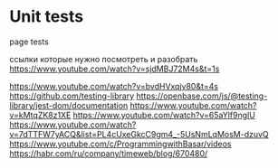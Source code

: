 # Unit tests

page tests

ссылки которые нужно посмотреть и разобрать
https://www.youtube.com/watch?v=sjdMBJ72M4s&t=1s

https://www.youtube.com/watch?v=bvdHVxqjv80&t=4s
https://github.com/testing-library
https://openbase.com/js/@testing-library/jest-dom/documentation
https://www.youtube.com/watch?v=kMtqZK8z1XE
https://www.youtube.com/watch?v=65aYlf9nglU
https://www.youtube.com/watch?v=7dTTFW7yACQ&list=PL4cUxeGkcC9gm4_-5UsNmLqMosM-dzuvQ
https://www.youtube.com/c/ProgrammingwithBasar/videos
https://habr.com/ru/company/timeweb/blog/670480/
